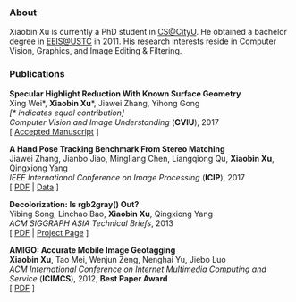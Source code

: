 ### About

Xiaobin Xu is currently a PhD student in [CS@CityU](http://www.cs.cityu.edu.hk/). He obtained a bachelor degree in [EEIS@USTC](http://eeis.ustc.edu.cn) in 2011. His research interests reside in Computer Vision, Graphics, and Image Editing & Filtering.


### Publications

**Specular Highlight Reduction With Known Surface Geometry**  
Xing Wei\*, **Xiaobin Xu**\*, Jiawei Zhang, Yihong Gong  
_\[* indicates equal contribution\]_  
_Computer Vision and Image Understanding_ (**CVIU**), 2017  
\[ [Accepted Manuscript](http://www.sciencedirect.com/science/article/pii/S107731421730173X) \]

**A Hand Pose Tracking Benchmark From Stereo Matching**  
Jiawei Zhang, Jianbo Jiao, Mingliang Chen, Liangqiong Qu, **Xiaobin Xu**, Qingxiong Yang  
_IEEE International Conference on Image Processing_ (**ICIP**), 2017  
\[ [PDF](http://www.cs.cityu.edu.hk/~jianbjiao2/pdfs/icip.pdf) | [Data](https://sites.google.com/site/zhjw1988/) \]

**Decolorization: Is rgb2gray() Out?**  
Yibing Song, Linchao Bao, **Xiaobin Xu**, Qingxiong Yang  
_ACM SIGGRAPH ASIA Technical Briefs_, 2013  
\[ [PDF](http://www.cs.cityu.edu.hk/~yibisong/siga13tb/siga13tb_final.pdf) | [Project Page](http://www.cs.cityu.edu.hk/~yibisong/siga13tb/index.html) \]

**AMIGO: Accurate Mobile Image Geotagging**  
**Xiaobin Xu**, Tao Mei, Wenjun Zeng, Nenghai Yu, Jiebo Luo  
_ACM International Conference on Internet Multimedia Computing and Service_ (**ICIMCS**), 2012, **Best Paper Award**  
\[ [PDF](https://www.microsoft.com/en-us/research/wp-content/uploads/2016/02/icimcs12.53.camera.pdf) \]

